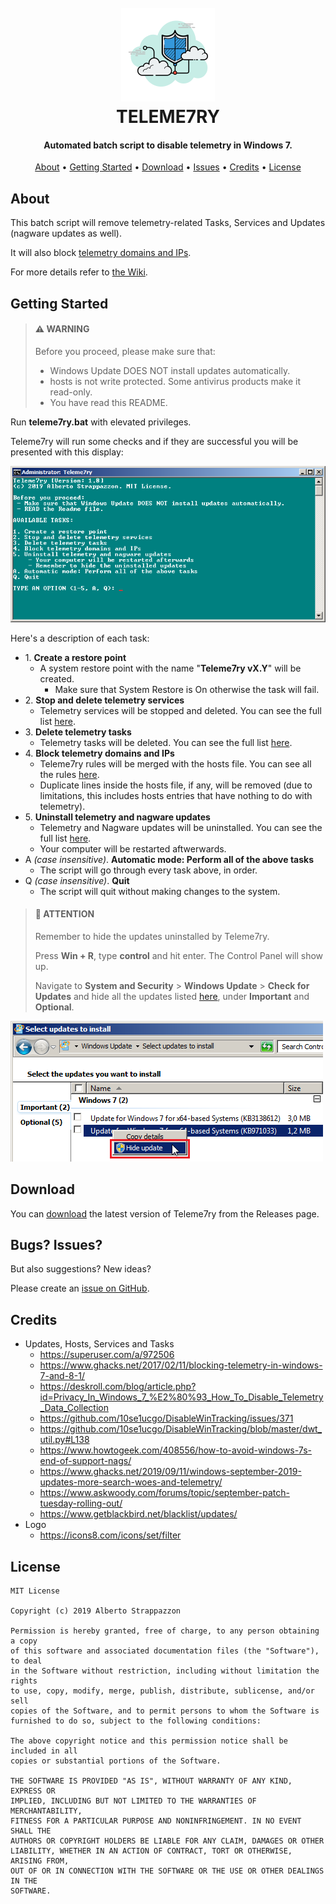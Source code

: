 <h1 align="center">
  <br>
  <img src="./images/logo.png" alt="Teleme7ry"></a>
  <br>
  TELEME7RY
  <br>
</h1>

<h4 align="center">Automated batch script to disable telemetry in Windows 7.</h4>

<p align="center">
  <a href="#about">About</a> •
  <a href="#getting-started">Getting Started</a> •
  <a href="#download">Download</a> •
  <a href="#bugs-issues">Issues</a> •
  <a href="#credits">Credits</a> •
  <a href="#license">License</a>
</p>

## About

This batch script will remove telemetry-related Tasks, Services and Updates (nagware updates as well).

It will also block [telemetry domains and IPs](https://github.com/Strappazzon/teleme7ry/blob/master/rules.txt).

For more details refer to [the Wiki](https://github.com/Strappazzon/teleme7ry/wiki).

## Getting Started

> #### ⚠️ WARNING
>
> Before you proceed, please make sure that:
>
> - Windows Update DOES NOT install updates automatically.
> - hosts is not write protected. Some antivirus products make it read-only.
> - You have read this README.

Run **teleme7ry.bat** with elevated privileges.

Teleme7ry will run some checks and if they are successful you will be presented with this display:

![Teleme7ry](./images/preview.png)

Here's a description of each task:

- 1\. **Create a restore point**
  - A system restore point with the name "**Teleme7ry vX.Y**" will be created.
    - Make sure that System Restore is On otherwise the task will fail.
- 2\. **Stop and delete telemetry services**
  - Telemetry services will be stopped and deleted. You can see the full list [here](https://github.com/Strappazzon/teleme7ry/wiki/Telemetry-Services).
- 3\. **Delete telemetry tasks**
  - Telemetry tasks will be deleted. You can see the full list [here](https://github.com/Strappazzon/teleme7ry/wiki/Telemetry-Tasks).
- 4\. **Block telemetry domains and IPs**
  - Teleme7ry rules will be merged with the hosts file. You can see all the rules [here](https://github.com/Strappazzon/teleme7ry/blob/master/rules.txt).
  - Duplicate lines inside the hosts file, if any, will be removed (due to limitations, this includes hosts entries that have nothing to do with telemetry).
- 5\. **Uninstall telemetry and nagware updates**
  - Telemetry and Nagware updates will be uninstalled. You can see the full list [here](https://github.com/Strappazzon/teleme7ry/wiki/Telemetry-and-Nagware-Updates).
  - Your computer will be restarted aftwerwards.
- A *(case insensitive)*. **Automatic mode: Perform all of the above tasks**
  - The script will go through every task above, in order.
- Q *(case insensitive)*. **Quit**
  - The script will quit without making changes to the system.

> #### 🔵 ATTENTION
>
> Remember to hide the updates uninstalled by Teleme7ry.
>
> Press **Win + R**, type **control** and hit enter. The Control Panel will show up.
>
> Navigate to **System and Security** > **Windows Update** > **Check for Updates** and hide all the updates listed [here](https://github.com/Strappazzon/teleme7ry/wiki/Telemetry-and-Nagware-Updates), under **Important** and **Optional**.

![Hide Updates](./images/hide_updates.png)

## Download

You can [download](https://github.com/Strappazzon/teleme7ry/releases/latest) the latest version of Teleme7ry from the Releases page.

## Bugs? Issues?

But also suggestions? New ideas?

Please create an [issue on GitHub](https://github.com/Strappazzon/teleme7ry/issues).

## Credits

- Updates, Hosts, Services and Tasks
  - <https://superuser.com/a/972506>
  - <https://www.ghacks.net/2017/02/11/blocking-telemetry-in-windows-7-and-8-1/>
  - <https://deskroll.com/blog/article.php?id=Privacy_In_Windows_7_%E2%80%93_How_To_Disable_Telemetry_Data_Collection>
  - <https://github.com/10se1ucgo/DisableWinTracking/issues/371>
  - <https://github.com/10se1ucgo/DisableWinTracking/blob/master/dwt_util.py#L138>
  - <https://www.howtogeek.com/408556/how-to-avoid-windows-7s-end-of-support-nags/>
  - <https://www.ghacks.net/2019/09/11/windows-september-2019-updates-more-search-woes-and-telemetry/>
  - <https://www.askwoody.com/forums/topic/september-patch-tuesday-rolling-out/>
  - <https://www.getblackbird.net/blacklist/updates/>
- Logo
  - <https://icons8.com/icons/set/filter>

## License

```
MIT License

Copyright (c) 2019 Alberto Strappazzon

Permission is hereby granted, free of charge, to any person obtaining a copy
of this software and associated documentation files (the "Software"), to deal
in the Software without restriction, including without limitation the rights
to use, copy, modify, merge, publish, distribute, sublicense, and/or sell
copies of the Software, and to permit persons to whom the Software is
furnished to do so, subject to the following conditions:

The above copyright notice and this permission notice shall be included in all
copies or substantial portions of the Software.

THE SOFTWARE IS PROVIDED "AS IS", WITHOUT WARRANTY OF ANY KIND, EXPRESS OR
IMPLIED, INCLUDING BUT NOT LIMITED TO THE WARRANTIES OF MERCHANTABILITY,
FITNESS FOR A PARTICULAR PURPOSE AND NONINFRINGEMENT. IN NO EVENT SHALL THE
AUTHORS OR COPYRIGHT HOLDERS BE LIABLE FOR ANY CLAIM, DAMAGES OR OTHER
LIABILITY, WHETHER IN AN ACTION OF CONTRACT, TORT OR OTHERWISE, ARISING FROM,
OUT OF OR IN CONNECTION WITH THE SOFTWARE OR THE USE OR OTHER DEALINGS IN THE
SOFTWARE.
```
